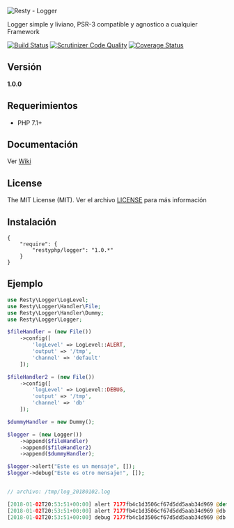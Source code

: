 ![Resty - Logger](https://mostofreddy.github.io/resty_logger/images/resty_logger.png)

Logger simple y liviano, PSR-3 compatible y agnostico a cualquier Framework

[![Build Status](https://travis-ci.org/mostofreddy/resty_logger.svg?branch=master)](https://travis-ci.org/mostofreddy/resty_logger)
[![Scrutinizer Code Quality](https://scrutinizer-ci.com/g/mostofreddy/resty_logger/badges/quality-score.png?b=master)](https://scrutinizer-ci.com/g/mostofreddy/resty_logger/?branch=master)
[![Coverage Status](https://coveralls.io/repos/github/mostofreddy/resty_logger/badge.svg?branch=master)](https://coveralls.io/github/mostofreddy/resty_logger?branch=master)

## Versión


__1.0.0__

## Requerimientos

* PHP 7.1+

## Documentación

Ver [Wiki](https://github.com/mostofreddy/resty_logger/wiki)

## License

The MIT License (MIT). Ver el archivo [LICENSE](LICENSE.md) para más información


## Instalación

```
{
    "require": {
        "restyphp/logger": "1.0.*"
    }
}
```

## Ejemplo

```php
use Resty\Logger\LogLevel;
use Resty\Logger\Handler\File;
use Resty\Logger\Handler\Dummy;
use Resty\Logger\Logger;

$fileHandler = (new File())
    ->config([
        'logLevel' => LogLevel::ALERT,
        'output' => '/tmp',
        'channel' => 'default'
    ]);

$fileHandler2 = (new File())
    ->config([
        'logLevel' => LogLevel::DEBUG,
        'output' => '/tmp',
        'channel' => 'db'
    ]);

$dummyHandler = new Dummy();

$logger = (new Logger())
    ->append($fileHandler)
    ->append($fileHandler2)
    ->append($dummyHandler);

$logger->alert("Este es un mensaje", []);
$logger->debug("Este es otro mensaje!", []);


// archivo: /tmp/log_20180102.log

[2018-01-02T20:53:51+00:00] alert 7177fb4c1d3506cf67d5dd5aab34d969 @default - Este es un mensaje - []
[2018-01-02T20:53:51+00:00] alert 7177fb4c1d3506cf67d5dd5aab34d969 @db - Este es un mensaje - []
[2018-01-02T20:53:51+00:00] debug 7177fb4c1d3506cf67d5dd5aab34d969 @db - Este es otro mensaje! - []

```
